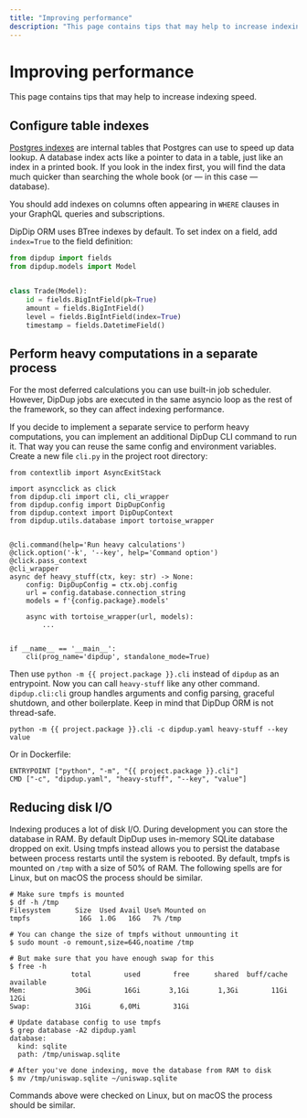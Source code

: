 ```yaml
---
title: "Improving performance"
description: "This page contains tips that may help to increase indexing speed."
---
```


# Improving performance

This page contains tips that may help to increase indexing speed.

## Configure table indexes

[Postgres indexes](https://www.postgresql.org/docs/current/indexes-types.html) are internal tables that Postgres can use to speed up data lookup. A database index acts like a pointer to data in a table, just like an index in a printed book. If you look in the index first, you will find the data much quicker than searching the whole book (or — in this case — database).

You should add indexes on columns often appearing in `WHERE` clauses in your GraphQL queries and subscriptions.

DipDip ORM uses BTree indexes by default. To set index on a field, add `index=True` to the field definition:

```python
from dipdup import fields
from dipdup.models import Model


class Trade(Model):
    id = fields.BigIntField(pk=True)
    amount = fields.BigIntField()
    level = fields.BigIntField(index=True)
    timestamp = fields.DatetimeField()
```

## Perform heavy computations in a separate process

For the most deferred calculations you can use built-in job scheduler. However, DipDup jobs are executed in the same asyncio loop as the rest of the framework, so they can affect indexing performance.

If you decide to implement a separate service to perform heavy computations, you can implement an additional DipDup CLI command to run it. That way you can reuse the same config and environment variables. Create a new file `cli.py` in the project root directory:

```python[cli.py]
from contextlib import AsyncExitStack

import asyncclick as click
from dipdup.cli import cli, cli_wrapper
from dipdup.config import DipDupConfig
from dipdup.context import DipDupContext
from dipdup.utils.database import tortoise_wrapper


@cli.command(help='Run heavy calculations')
@click.option('-k', '--key', help='Command option')
@click.pass_context
@cli_wrapper
async def heavy_stuff(ctx, key: str) -> None:
    config: DipDupConfig = ctx.obj.config
    url = config.database.connection_string
    models = f'{config.package}.models'

    async with tortoise_wrapper(url, models):
        ...


if __name__ == '__main__':
    cli(prog_name='dipdup', standalone_mode=True)
```

Then use `python -m {{ project.package }}.cli` instead of `dipdup` as an entrypoint. Now you can call `heavy-stuff` like any other command. `dipdup.cli:cli` group handles arguments and config parsing, graceful shutdown, and other boilerplate. Keep in mind that DipDup ORM is not thread-safe.

```shell [Terminal]
python -m {{ project.package }}.cli -c dipdup.yaml heavy-stuff --key value
```

Or in Dockerfile:

```docker [Dockerfile]
ENTRYPOINT ["python", "-m", "{{ project.package }}.cli"]
CMD ["-c", "dipdup.yaml", "heavy-stuff", "--key", "value"]
```

## Reducing disk I/O

Indexing produces a lot of disk I/O. During development you can store the database in RAM. By default DipDup uses in-memory SQLite database dropped on exit. Using tmpfs instead allows you to persist the database between process restarts until the system is rebooted. By default, tmpfs is mounted on `/tmp` with a size of 50% of RAM. The following spells are for Linux, but on macOS the process should be similar.

```shell [Terminal]
# Make sure tmpfs is mounted
$ df -h /tmp
Filesystem      Size  Used Avail Use% Mounted on
tmpfs            16G  1.0G   16G   7% /tmp

# You can change the size of tmpfs without unmounting it
$ sudo mount -o remount,size=64G,noatime /tmp

# But make sure that you have enough swap for this
$ free -h
               total        used        free      shared  buff/cache   available
Mem:            30Gi        16Gi       3,1Gi       1,3Gi        11Gi        12Gi
Swap:           31Gi       6,0Mi        31Gi

# Update database config to use tmpfs
$ grep database -A2 dipdup.yaml
database:
  kind: sqlite
  path: /tmp/uniswap.sqlite

# After you've done indexing, move the database from RAM to disk
$ mv /tmp/uniswap.sqlite ~/uniswap.sqlite
```

Commands above were checked on Linux, but on macOS the process should be similar.
